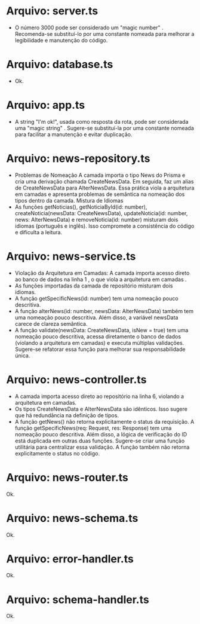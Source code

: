 # Arquivo: server.ts

- O número 3000 pode ser considerado um "magic number" . Recomenda-se substituí-lo por uma constante nomeada para melhorar a legibilidade e manutenção do código.

# Arquivo: database.ts

- Ok.

# Arquivo: app.ts

- A string "I'm ok!", usada como resposta da rota, pode ser considerada uma "magic string" . Sugere-se substituí-la por uma constante nomeada para facilitar a manutenção e evitar duplicação.

# Arquivo: news-repository.ts

- Problemas de Nomeação
  A camada importa o tipo News do Prisma e cria uma derivação chamada CreateNewsData. Em seguida, faz um alias de CreateNewsData para AlterNewsData. Essa prática viola a arquitetura em camadas e apresenta problemas de semântica na nomeação dos tipos dentro da camada.
  Mistura de Idiomas
- As funções getNoticias(), getNoticiaById(id: number), createNoticia(newsData: CreateNewsData), updateNoticia(id: number, news: AlterNewsData) e removeNoticia(id: number) misturam dois idiomas (português e inglês). Isso compromete a consistência do código e dificulta a leitura.

# Arquivo: news-service.ts

- Violação da Arquitetura em Camadas: A camada importa acesso direto ao banco de dados na linha 1 , o que viola a arquitetura em camadas .
- As funções importadas da camada de repositório misturam dois idiomas.
- A função getSpecificNews(id: number) tem uma nomeação pouco descritiva.
- A função alterNews(id: number, newsData: AlterNewsData) também tem uma nomeação pouco descritiva. Além disso, a variável newsData carece de clareza semântica.
- A função validate(newsData: CreateNewsData, isNew = true) tem uma nomeação pouco descritiva, acessa diretamente o banco de dados (violando a arquitetura em camadas) e executa múltiplas validações. Sugere-se refatorar essa função para melhorar sua responsabilidade única.

# Arquivo: news-controller.ts

- A camada importa acesso direto ao repositório na linha 6, violando a arquitetura em camadas.
- Os tipos CreateNewsData e AlterNewsData são idênticos. Isso sugere que há redundância na definição de tipos.
- A função getNews() não retorna explicitamente o status da requisição.
  A função getSpecificNews(req: Request, res: Response) tem uma nomeação pouco descritiva. Além disso, a lógica de verificação do ID está duplicada em outras duas funções. Sugere-se criar uma função utilitária para centralizar essa validação. A função também não retorna explicitamente o status no código.

# Arquivo: news-router.ts

Ok.

# Arquivo: news-schema.ts

Ok.

# Arquivo: error-handler.ts

Ok.

# Arquivo: schema-handler.ts

Ok.
